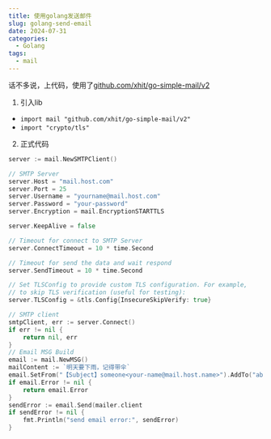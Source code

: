 ```yaml
---
title: 使用golang发送邮件
slug: golang-send-email
date: 2024-07-31
categories:
  - Golang
tags:
  - mail
---
```


话不多说，上代码，使用了[github.com/xhit/go-simple-mail/v2](http://github.com/xhit/go-simple-mail)

1. 引入lib
- `import mail "github.com/xhit/go-simple-mail/v2"`
- `import "crypto/tls"`

2. 正式代码

```go
server := mail.NewSMTPClient()

// SMTP Server
server.Host = "mail.host.com"
server.Port = 25
server.Username = "yourname@mail.host.com"
server.Password = "your-password"
server.Encryption = mail.EncryptionSTARTTLS

server.KeepAlive = false

// Timeout for connect to SMTP Server
server.ConnectTimeout = 10 * time.Second

// Timeout for send the data and wait respond
server.SendTimeout = 10 * time.Second

// Set TLSConfig to provide custom TLS configuration. For example,
// to skip TLS verification (useful for testing):
server.TLSConfig = &tls.Config{InsecureSkipVerify: true}

// SMTP client
smtpClient, err := server.Connect()
if err != nil {
    return nil, err
}
// Email MSG Build
email := mail.NewMSG()
mailContent := `明天要下雨，记得带伞`
email.SetFrom("【Subject】someone<your-name@mail.host.name>").AddTo("abc@qq.com", "simple@qq.com").SetSubject("【通知】邮件主题").SetBody(mail.TextHTML, mailContent)
if email.Error != nil {
    return email.Error
}
sendError := email.Send(mailer.client
if sendError != nil {
    fmt.Println("send email error:", sendError)
}

```